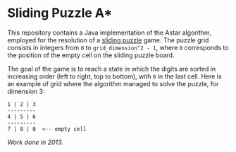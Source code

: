 # Sliding Puzzle A*

This repository contains a Java implementation of the Astar algorithm, employed for the
resolution of a [sliding puzzle](https://en.wikipedia.org/wiki/Sliding_puzzle) game.
The puzzle grid consists in integers from `0` to `grid_dimension^2 - 1`, where `0`
corresponds to the position of the empty cell on the sliding puzzle board.

The goal of the game is to reach a state in which the digits are sorted in increasing order
(left to right, top to bottom), with `0` in the last cell. Here is an example of
grid where the algorithm managed to solve the puzzle, for dimension 3:

~~~~
1 | 2 | 3
---------
4 | 5 | 6
---------
7 | 8 | 0  <-- empty cell
~~~~

*Work done in 2013.*
